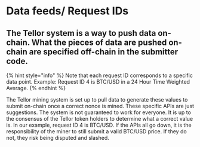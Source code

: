 # Data feeds/ Request IDs

## The Tellor system is a way to push data on-chain.  **What the pieces of data are pushed on-chain are specified off-chain in the submitter code.**

{% hint style="info" %}
Note that each request ID corresponds to a specific data point.  Example:  Request ID 4 is BTC/USD in a 24 Hour Time Weighted Average.
{% endhint %}

The Tellor mining system is set up to pull data to generate these values to submit on-chain once a correct nonce is mined. These specific APIs are just suggestions. The system is not guaranteed to work for everyone. It is up to the consensus of the Tellor token holders to determine what a correct value is.  In our example, request ID 4 is BTC/USD. If the APIs all go down, it is the responsibility of the miner to still submit a valid BTC/USD price. If they do not, they risk being disputed and slashed.  




